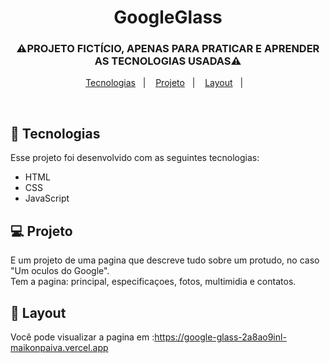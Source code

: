 <h1 align="center"> GoogleGlass </h1>
<h3 align="center"> ⚠️PROJETO FICTÍCIO, APENAS PARA PRATICAR E APRENDER AS TECNOLOGIAS USADAS⚠️ </h3>

<p align="center">
  <a href="#-tecnologias">Tecnologias</a>&nbsp;&nbsp;&nbsp;|&nbsp;&nbsp;&nbsp;
  <a href="#-projeto">Projeto</a>&nbsp;&nbsp;&nbsp;|&nbsp;&nbsp;&nbsp;
  <a href="#-layout">Layout</a>&nbsp;&nbsp;&nbsp;|&nbsp;&nbsp;&nbsp;
</p>
<br>

## 🚀 Tecnologias

Esse projeto foi desenvolvido com as seguintes tecnologias:

- HTML
- CSS
- JavaScript

## 💻 Projeto

E um projeto de uma pagina que descreve tudo sobre um protudo, no caso "Um oculos do Google".<br>
Tem a pagina: principal, especificaçoes, fotos, multimidia e contatos.

## 🔖 Layout

Você pode visualizar a pagina em :https://google-glass-2a8ao9inl-maikonpaiva.vercel.app
